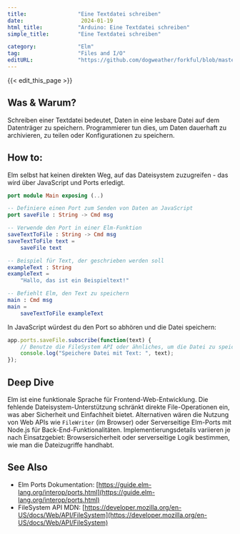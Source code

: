 ```yaml
---
title:                "Eine Textdatei schreiben"
date:                  2024-01-19
html_title:           "Arduino: Eine Textdatei schreiben"
simple_title:         "Eine Textdatei schreiben"

category:             "Elm"
tag:                  "Files and I/O"
editURL:              "https://github.com/dogweather/forkful/blob/master/content/de/elm/writing-a-text-file.md"
---
```


{{< edit_this_page >}}

## Was & Warum?
Schreiben einer Textdatei bedeutet, Daten in eine lesbare Datei auf dem Datenträger zu speichern. Programmierer tun dies, um Daten dauerhaft zu archivieren, zu teilen oder Konfigurationen zu speichern.

## How to:
Elm selbst hat keinen direkten Weg, auf das Dateisystem zuzugreifen - das wird über JavaScript und Ports erledigt. 

```Elm
port module Main exposing (..)

-- Definiere einen Port zum Senden von Daten an JavaScript
port saveFile : String -> Cmd msg

-- Verwende den Port in einer Elm-Funktion
saveTextToFile : String -> Cmd msg
saveTextToFile text =
    saveFile text

-- Beispiel für Text, der geschrieben werden soll
exampleText : String
exampleText =
    "Hallo, das ist ein Beispieltext!"

-- Befiehlt Elm, den Text zu speichern
main : Cmd msg
main =
    saveTextToFile exampleText
```

In JavaScript würdest du den Port so abhören und die Datei speichern:

```JavaScript
app.ports.saveFile.subscribe(function(text) {
    // Benutze die FileSystem API oder ähnliches, um die Datei zu speichern
    console.log("Speichere Datei mit Text: ", text);
});
```

## Deep Dive
Elm ist eine funktionale Sprache für Frontend-Web-Entwicklung. Die fehlende Dateisystem-Unterstützung schränkt direkte File-Operationen ein, was aber Sicherheit und Einfachheit bietet. Alternativen wären die Nutzung von Web APIs wie `FileWriter` (im Browser) oder Serverseitige Elm-Ports mit Node.js für Back-End-Funktionalitäten. Implementierungsdetails variieren je nach Einsatzgebiet: Browsersicherheit oder serverseitige Logik bestimmen, wie man die Dateizugriffe handhabt.

## See Also
- Elm Ports Dokumentation: [https://guide.elm-lang.org/interop/ports.html](https://guide.elm-lang.org/interop/ports.html)
- FileSystem API MDN: [https://developer.mozilla.org/en-US/docs/Web/API/FileSystem](https://developer.mozilla.org/en-US/docs/Web/API/FileSystem)
